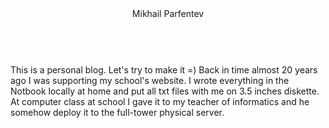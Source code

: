 <header>
  Mikhail Parfentev
</header>
<body>
<br>
  This is a personal blog. Let's try to make it =)
 Back in time almost 20 years ago I was supporting my school's website. I wrote everything in the Notbook locally at home and put all txt files with me on 3.5 inches diskette. At computer class at school I gave it to my teacher of informatics and he somehow deploy it to the full-tower physical server. 
</body>
